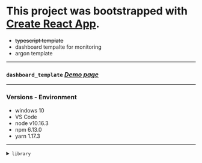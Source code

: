 # This project was bootstrapped with [Create React App](https://github.com/facebook/create-react-app).

- ~~typescript template~~
- dashboard tempalte for monitoring
- argon template

---
### `dashboard_template` [_Demo page_](https://monsoonp.github.io/dashboard_template "template demo link")
---

### Versions - Environment
- windows 10
- VS Code
- node v10.16.3
- npm 6.13.0
- yarn 1.17.3

---

<details><summary><code>library</code></summary>
  
```
- react-router-dom
- react-redux
- redux-actions
- redux-thunk
- immutable
- prop-types
- classname
- reactstrap
- node-sass
- chart.js
- react-chartjs-2
- react-datePicker
- date-fns
- gh-pages
- etc...
```
</details>

